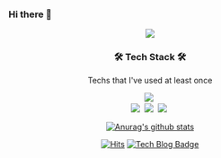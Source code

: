  ### Hi there 👋

<!---  ![header](https://capsule-render.vercel.app/api?type=soft&color=auto&height=150&section=header&text=dawonpark&fontSize=70&animation=twinkling) --->

<p align="center">
  <img src="https://capsule-render.vercel.app/api?type=waving&color=auto&height=300&section=header&text=Hi👋,%20I'm%20Dawon%20Park.&fontSize=70" />
  <!---<h3 align="center">A passionate web backend developer from Republic of Korea.</h3>--->
</p>

<p align="center"> </p>

<h3 align="center">🛠 Tech Stack 🛠</h3>

<p align="center"> Techs that I've used at least once </p>

<p align="center">
  <img src="https://img.shields.io/badge/Python-3766AB?style=flat-square&logo=Python&logoColor=white"/></a>&nbsp 
   <!--- <img src="https://img.shields.io/badge/Java-007396?style=flat-square&logo=Java&logoColor=white"/></a>&nbsp --->
  <!---<img src="https://img.shields.io/badge/C++-00599C?style=flat-square&logo=C%2B%2B&logoColor=white"/></a>&nbsp 
  <img src="https://img.shields.io/badge/C-A8B9CC?style=flat-square&logo=C&logoColor=white"/></a>&nbsp --->
  <!---<img src="https://img.shields.io/badge/Javascript-ffb13b?style=flat-square&logo=javascript&logoColor=white"/></a>&nbsp --->
  <!---<img src="https://img.shields.io/badge/css-1572B6?style=flat-square&logo=css3&logoColor=white"/></a>&nbsp --->
   <!---<img src="https://img.shields.io/badge/Go-11B48A?style=flat-square&logo=Go&logoColor=white"/></a>&nbsp --->
  <br>
 <!--- <img src="https://img.shields.io/badge/SpringBoot-6DB33F?style=flat-square&logo=Spring&logoColor=white"/></a>&nbsp  --->
  <img src="https://img.shields.io/badge/Django-092E20?style=flat-square&logo=Django&logoColor=white"/></a>&nbsp 
  <img src="https://img.shields.io/badge/Mysql-E6B91E?style=flat-square&logo=MySql&logoColor=white"/></a>&nbsp 
  <!---<img src="https://img.shields.io/badge/HyperledgerFabric-DB3552?style=flat-square&logo=Hulu&logoColor=white"/></a>&nbsp  --->
  <img src="https://img.shields.io/badge/aws-333664?style=flat-square&logo=amazon-aws&logoColor=white"/></a>&nbsp 
 <!--- <img src="https://img.shields.io/badge/elasticsearch-005571?style=flat-square&logo=elasticsearch&logoColor=white"/></a>&nbsp  --->
</p>

<!--<br><br>
<h3 align="center"> 🍒 Me 🍒 </h3>
<p align="center">
  <a href="https://velog.io/@woo0_hooo"><img src="https://img.shields.io/badge/Tech%20Blog-11B48A?style=flat-square&logo=Vimeo&logoColor=white&link=https://velog.io/@woo0_hooo"/></a>&nbsp
  <a href="https://www.instagram.com/woo0_hooo/"><img src="https://img.shields.io/badge/Instagram-E4405F?style=flat-square&logo=Instagram&logoColor=white&link=https://www.instagram.com/woo0_hooo/"/></a>&nbsp
  <a href="mailto:viliketh1s98@naver.com"><img src="https://img.shields.io/badge/Gmail-d14836?style=flat-square&logo=Gmail&logoColor=white&link=viliketh1s98@naver.com"/></a>
</p>
<br>-->

<div align=center>


[![Anurag's github stats](https://github-readme-stats.vercel.app/api?username=dawonparkk&hide=stars&show_icons=true&theme=vue)](https://github.com/anuraghazra/github-readme-stats)


[![Hits](https://hits.seeyoufarm.com/api/count/incr/badge.svg?url=https%3A%2F%2Fgithub.com%2Fdawonparkk%2Fhit-counter&count_bg=%230358D3&title_bg=%23555555&icon=&icon_color=%23E7E7E7&title=hits&edge_flat=false)](https://hits.seeyoufarm.com)
[![Tech Blog Badge](http://img.shields.io/badge/-Tech%20blog-black?style=flat-square&logo=github&link=https://dawonparkk.github.io/)](https://dawonparkk.github.io/)

</div>









<!--
[![Top Langs](https://github-readme-stats.vercel.app/api/top-langs/?username=dawonparkk&layout=compact&theme=algolia)](https://github.com/anuraghazra/github-readme-stats)
-->
<!--
**dawonparkk/dawonparkk** is a ✨ _special_ ✨ repository because its `README.md` (this file) appears on your GitHub profile.

Here are some ideas to get you started:

- 🔭 I’m currently working on ...
- 🌱 I’m currently learning ...
- 👯 I’m looking to collaborate on ...
- 🤔 I’m looking for help with ...
- 💬 Ask me about ...
- 📫 How to reach me: ...
- 😄 Pronouns: ...
- ⚡ Fun fact: ...
-->
